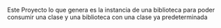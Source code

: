 Este Proyecto lo que genera es la instancia de una biblioteca para poder consumir una clase y una biblioteca con una clase ya predeterminada
